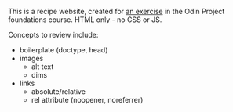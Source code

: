 This is a recipe website, created for [an exercise](https://www.theodinproject.com/lessons/foundations-recipes) in the Odin Project foundations course.  HTML only - no CSS or JS.

Concepts to review include:
- boilerplate (doctype, head)
- images
  - alt text
  - dims
- links
  - absolute/relative
  - rel attribute (noopener, noreferrer)